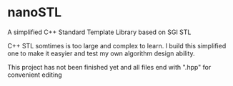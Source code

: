 # nanoSTL

A simplified C++ Standard Template Library based on SGI STL


C++ STL somtimes is too large and complex to learn. I build this simplified one to make it easyier and test my own algorithm design ability.

This project has not been finished yet and all files end with ".hpp" for convenient editing